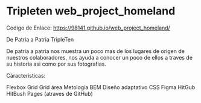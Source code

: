# Tripleten web_project_homeland

Codigo de Enlace:
https://98141.github.io/web_project_homeland/

De Patria a Patria TripleTen

De patria a patria nos muestra un poco mas de los lugares de origen de nuestros colaboradores, nos ayuda a conocer un poco de ellos a traves de su historia asi como por sus fotografias.

Cáracteristicas:

Flexbox Grid Grid área Metología BEM Diseño adaptativo CSS Figma HitGub HitBush Pages (atraves de GitHub)
